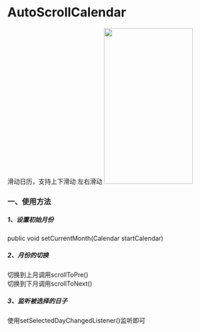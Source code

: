 # AutoScrollCalendar
滑动日历，支持上下滑动 左右滑动
<img src='https://github.com/lichangqiang/AutoScrollCalendar/blob/master/calendar4.gif' height="350" width="200" />
<h3>一、使用方法</h3>
<h5>1、设置初始月份</h5>
public void setCurrentMonth(Calendar startCalendar)
<h5>2、月份的切换</h5>
切换到上月调用scrollToPre()</br>
切换到下月调用scrollToNext()</br>
<h5>3、监听被选择的日子</h5>
使用setSelectedDayChangedListener()监听即可
